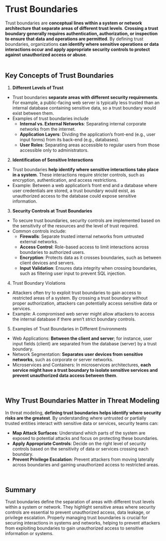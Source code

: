 # Trust Boundaries
Trust boundaries are **conceptual lines within a system or network architecture that separate areas of different trust levels**. **Crossing a trust boundary generally requires authentication, authorization, or inspection to ensure that data and operations are permitted**. By defining trust boundaries, organizations **can identify where sensitive operations or data interactions occur and apply appropriate security controls to protect against unauthorized access or abuse**.  
<br>

## Key Concepts of Trust Boundaries
1. **Different Levels of Trust**
  - Trust boundaries **separate areas with different security requirements**. For example, a public-facing web server is typically less trusted than an internal database containing sensitive data, so a trust boundary would exist between them.
  - Examples of trust boundaries include
    - **Internal vs. External Networks**: Separating internal corporate networks from the internet.
    - **Application Layers**: Dividing the application’s front-end (e.g., user input forms) from its back-end (e.g., databases).
    - **User Roles**: Separating areas accessible to regular users from those accessible only to administrators.
2. **Identification of Sensitive Interactions**
  - Trust boundaries **help identify where sensitive interactions take place in a system**. These interactions require stricter controls, such as encryption, authentication, and access restrictions.
  - Example: Between a web application’s front end and a database where user credentials are stored, a trust boundary would exist, as unauthorized access to the database could expose sensitive information.
3. **Security Controls at Trust Boundaries**
  - To secure trust boundaries, security controls are implemented based on the sensitivity of the resources and the level of trust required.
  - Common controls include:
    - **Firewalls**: Separate trusted internal networks from untrusted external networks.
    - **Access Control**: Role-based access to limit interactions across boundaries to authorized users.
    - **Encryption**: Protects data as it crosses boundaries, such as between client devices and servers.
    - **Input Validation**: Ensures data integrity when crossing boundaries, such as filtering user input to prevent SQL injection.
4. Trust Boundary Violations
  - Attackers often try to exploit trust boundaries to gain access to restricted areas of a system. By crossing a trust boundary without proper authorization, attackers can potentially access sensitive data or services.
  - Example: A compromised web server might allow attackers to access the internal database if there aren’t strict boundary controls.
5. Examples of Trust Boundaries in Different Environments
  - Web Applications: **Between the client and server**; for instance, user input fields (client) are separated from the database (server) by a trust boundary.
  - Network Segmentation: **Separates user devices from sensitive networks**, such as corporate or server networks.
  - Microservices and Containers: In microservices architectures, **each service might have a trust boundary to isolate sensitive services and prevent unauthorized data access between them**.  
<br>
  
## Why Trust Boundaries Matter in Threat Modeling
In threat modeling, **defining trust boundaries helps identify where security risks are the greatest**. By understanding where untrusted or partially trusted entities interact with sensitive data or services, security teams can:
  - **Map Attack Surfaces**: Understand which parts of the system are exposed to potential attacks and focus on protecting these boundaries.
  - **Apply Appropriate Controls**: Decide on the right level of security controls based on the sensitivity of data or services crossing each boundary.
  - **Prevent Privilege Escalation**: Prevent attackers from moving laterally across boundaries and gaining unauthorized access to restricted areas.  
<br>

## Summary
Trust boundaries define the separation of areas with different trust levels within a system or network. They highlight sensitive areas where security controls are essential to prevent unauthorized access, data leakage, or privilege escalation. Properly managing trust boundaries is crucial for securing interactions in systems and networks, helping to prevent attackers from exploiting boundaries to gain unauthorized access to sensitive information or systems.
